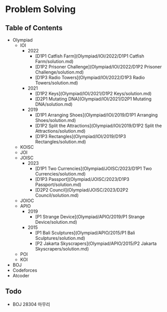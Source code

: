 # Problem Solving

## Table of Contents
- Olympiad
    - IOI
        - 2022
            - [D1P1 Catfish Farm](Olympiad/IOI/2022/D1P1 Catfish Farm/solution.md)
            - [D1P2 Prisoner Challenge](Olympiad/IOI/2022/D1P2 Prisoner Challenge/solution.md)
            - [D1P3 Radio Towers](Olympiad/IOI/2022/D1P3 Radio Towers/solution.md)
        - 2021
            - [D1P2 Keys](Olympiad/IOI/2021/D1P2 Keys/solution.md)
            - [D2P1 Mutating DNA](Olympiad/IOI/2021/D2P1 Mutating DNA/solution.md)
        - 2019
            - [D1P1 Arranging Shoes](Olympiad/IOI/2019/D1P1 Arranging Shoes/solution.md)
            - [D1P2 Split the Attractions](Olympiad/IOI/2019/D1P2 Split the Attractions/solution.md)
            - [D1P3 Rectangles](Olympiad/IOI/2019/D1P3 Rectangles/solution.md)
    - KOISC
    - JOI
    - JOISC
        - 2023
            - [D1P1 Two Currencies](Olympiad/JOISC/2023/D1P1 Two Currencies/solution.md)
            - [D1P3 Passport](Olympiad/JOISC/2023/D1P3 Passport/solution.md)
            - [D2P2 Council](Olympiad/JOISC/2023/D2P2 Council/solution.md)
    - JOIOC
    - APIO
        - 2019
            - [P1 Strange Device](Olympiad/APIO/2019/P1 Strange Device/solution.md)
        - 2015
            - [P1 Bali Sculptures](Olympiad/APIO/2015/P1 Bali Sculptures/solution.md)
            - [P2 Jakarta Skyscrapers](Olympiad/APIO/2015/P2 Jakarta Skyscrapers/solution.md)
    - POI
    - KOI
- BOJ
- Codeforces
- Atcoder

## Todo

- BOJ 28304 마무리